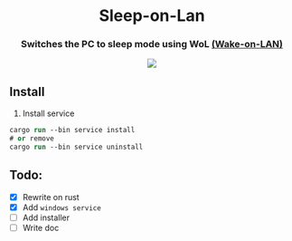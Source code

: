 <h1 align="center">Sleep-on-Lan</h1>
<h3 align="center">Switches the PC to sleep mode using WoL <a href="https://wikipedia.org/wiki/Wake-on-LAN">(Wake-on-LAN)</a></h3>

<!-- <div align="center"> -->
<!-- [![CI](https://github.com/MAKS11060/sleep-on-lan/actions/workflows/ci.yml/badge.svg)](https://github.com/MAKS11060/sleep-on-lan/actions/workflows/ci.yml) -->
<!-- </div> -->

<div align="center">
  <a href="https://github.com/MAKS11060/sleep-on-lan/actions/workflows/ci.yml">
    <img src="https://github.com/MAKS11060/sleep-on-lan/actions/workflows/ci.yml/badge.svg">
  </a>
</div>

## Install

1. Install service
```ps
cargo run --bin service install
# or remove
cargo run --bin service uninstall
```

## Todo:
- [x] Rewrite on rust
- [x] Add `windows service`
- [ ] Add installer
- [ ] Write doc
